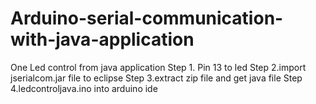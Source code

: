# Arduino-serial-communication-with-java-application
One Led control from java application
Step 1. Pin 13 to led
Step 2.import jserialcom.jar file to eclipse
Step 3.extract zip file and get java file
Step 4.ledcontroljava.ino into arduino ide
